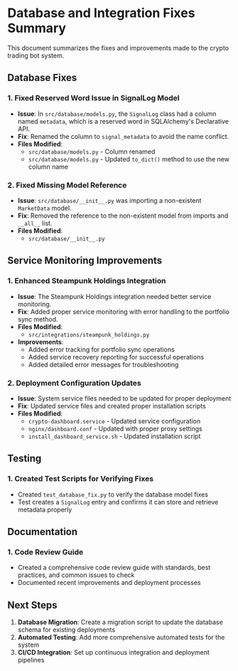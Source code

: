 # Database and Integration Fixes Summary

This document summarizes the fixes and improvements made to the crypto trading bot system.

## Database Fixes

### 1. Fixed Reserved Word Issue in SignalLog Model

- **Issue**: In `src/database/models.py`, the `SignalLog` class had a column named `metadata`, which is a reserved word in SQLAlchemy's Declarative API.
- **Fix**: Renamed the column to `signal_metadata` to avoid the name conflict.
- **Files Modified**:
  - `src/database/models.py` - Column renamed
  - `src/database/models.py` - Updated `to_dict()` method to use the new column name

### 2. Fixed Missing Model Reference

- **Issue**: `src/database/__init__.py` was importing a non-existent `MarketData` model.
- **Fix**: Removed the reference to the non-existent model from imports and `__all__` list.
- **Files Modified**:
  - `src/database/__init__.py`

## Service Monitoring Improvements

### 1. Enhanced Steampunk Holdings Integration

- **Issue**: The Steampunk Holdings integration needed better service monitoring.
- **Fix**: Added proper service monitoring with error handling to the portfolio sync method.
- **Files Modified**:
  - `src/integrations/steampunk_holdings.py`
- **Improvements**:
  - Added error tracking for portfolio sync operations
  - Added service recovery reporting for successful operations
  - Added detailed error messages for troubleshooting

### 2. Deployment Configuration Updates

- **Issue**: System service files needed to be updated for proper deployment
- **Fix**: Updated service files and created proper installation scripts
- **Files Modified**:
  - `crypto-dashboard.service` - Updated service configuration
  - `nginx/dashboard.conf` - Updated with proper proxy settings
  - `install_dashboard_service.sh` - Updated installation script

## Testing

### 1. Created Test Scripts for Verifying Fixes

- Created `test_database_fix.py` to verify the database model fixes
- Test creates a `SignalLog` entry and confirms it can store and retrieve metadata properly

## Documentation

### 1. Code Review Guide

- Created a comprehensive code review guide with standards, best practices, and common issues to check
- Documented recent improvements and deployment processes

## Next Steps

1. **Database Migration**: Create a migration script to update the database schema for existing deployments
2. **Automated Testing**: Add more comprehensive automated tests for the system
3. **CI/CD Integration**: Set up continuous integration and deployment pipelines
